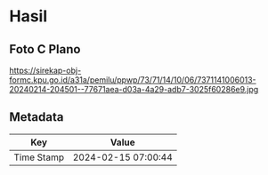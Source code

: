 # Hasil

## Foto C Plano

https://sirekap-obj-formc.kpu.go.id/a31a/pemilu/ppwp/73/71/14/10/06/7371141006013-20240214-204501--77671aea-d03a-4a29-adb7-3025f60286e9.jpg


## Metadata

| Key        | Value               |
| ---------- | ------------------- |
| Time Stamp | 2024-02-15 07:00:44 |



